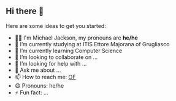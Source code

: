 ## Hi there 👋


Here are some ideas to get you started:

- 👨‍🎤 I'm Michael Jackson, my pronouns are **he/he** 
- 🔭 I’m currently studying at ITIS Ettore Majorana of Grugliasco
- 🌱 I’m currently learning Computer Science
- 👯 I’m looking to collaborate on ...
- 🤔 I’m looking for help with ...
- 💬 Ask me about ...
- 📫 How to reach me: [OF](https://onlyfans.com)
- 😄 Pronouns: he/he
- ⚡ Fun fact: ...

